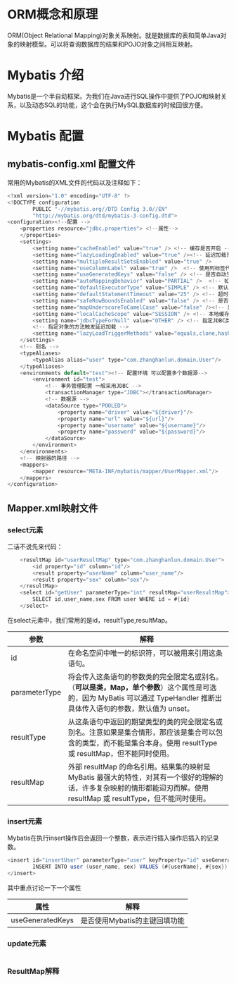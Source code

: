 # ORM概念和原理
ORM(Object Relational Mapping)对象关系映射。就是数据库的表和简单Java对象的映射模型。可以将查询数据库的结果和POJO对象之间相互映射。
# Mybatis 介绍
Mybatis是一个半自动框架。为我们在Java进行SQL操作中提供了POJO和映射关系，以及动态SQL的功能，这个会在执行MySQL数据库的时候回很方便。
# Mybatis 配置
## mybatis-config.xml 配置文件
常用的Mybatis的XML文件的代码以及注释如下：
```java
<?xml version="1.0" encoding="UTF-8" ?>
<!DOCTYPE configuration
        PUBLIC "-//mybatis.org//DTD Config 3.0//EN"
        "http://mybatis.org/dtd/mybatis-3-config.dtd">
<configuration><!--配置 -->
    <properties resource="jdbc.properties"> <!--属性-->
    </properties>
    <settings>
        <setting name="cacheEnabled" value="true" /> <!-- 缓存是否开启 -->
        <setting name="lazyLoadingEnabled" value="true" /><!-- 延迟加载开关 -->
        <setting name="multipleResultSetsEnabled" value="true" />
        <setting name="useColumnLabel" value="true" />  <!-- 使用列标签代替列名-->
        <setting name="useGeneratedKeys" value="false" /> <!-- 是否自动生成主键 -->
        <setting name="autoMappingBehavior" value="PARTIAL" />  <!-- 如何自动映射结果集 -->
        <setting name="defaultExecutorType" value="SIMPLE" /> <!-- 默认的执行器 -->
        <setting name="defaultStatementTimeout" value="25" /> <!-- 超时时间，单位：秒 -->
        <setting name="safeRowBoundsEnabled" value="false" /> <!-- 是否允许在嵌套语句中使用分页 -->
        <setting name="mapUnderscoreToCamelCase" value="false" /><!-- 是否开启自动驼峰命名规则 -->
        <setting name="localCacheScope" value="SESSION" /> <!-- 本地缓存机制 -->
        <setting name="jdbcTypeForNull" value="OTHER" /> <!-- 指定JDBC类型 -->
        <!-- 指定对象的方法触发延迟加载 -->
        <setting name="lazyLoadTriggerMethods" value="equals,clone,hashCode,toString" />
    </settings>
    <!-- 别名 -->
    <typeAliases>
        <typeAlias alias="user" type="com.zhanghanlun.domain.User"/>
    </typeAliases>
    <environments default="test"><!-- 配置环境 可以配置多个数据源-->
        <environment id="test">
            <!-- 事务管理配置 一般采用JDBC -->
            <transactionManager type="JDBC"></transactionManager>
            <!-- 数据源 -->
            <dataSource type="POOLED">
                <property name="driver" value="${driver}"/>
                <property name="url" value="${url}"/>
                <property name="username" value="${username}"/>
                <property name="password" value="${password}"/>
            </dataSource>
        </environment>
    </environments>
    <!-- 映射器的路径 -->
    <mappers>
        <mapper resource="META-INF/mybatis/mapper/UserMapper.xml"/>
    </mappers>
</configuration>
```

## Mapper.xml映射文件
### select元素
二话不说先来代码：
```java
    <resultMap id="userResultMap" type="com.zhanghanlun.domain.User">
        <id property="id" column="id"/>
        <result property="userName" column="user_name"/>
        <result property="sex" column="sex"/>
    </resultMap>
    <select id="getUser" parameterType="int" resultMap="userResultMap">
        SELECT id,user_name,sex FROM user WHERE id = #{id}
    </select>
```
在select元素中，我们常用的是id，resultType,resultMap。

|参数| 解释|
|---|---|
|id|在命名空间中唯一的标识符，可以被用来引用这条语句。|
|parameterType|将会传入这条语句的参数类的完全限定名或别名。（**可以是类，Map，单个参数**）这个属性是可选的，因为 MyBatis 可以通过 TypeHandler 推断出具体传入语句的参数，默认值为 unset。|
|resultType|	从这条语句中返回的期望类型的类的完全限定名或别名。注意如果是集合情形，那应该是集合可以包含的类型，而不能是集合本身。使用 resultType 或 resultMap，但不能同时使用。|
|resultMap|	外部 resultMap 的命名引用。结果集的映射是 MyBatis 最强大的特性，对其有一个很好的理解的话，许多复杂映射的情形都能迎刃而解。使用 resultMap 或 resultType，但不能同时使用。|

### insert元素
Mybatis在执行insert操作后会返回一个整数，表示进行插入操作后插入的记录数。
```java
<insert id="insertUser" parameterType="user" keyProperty="id" useGeneratedKeys="true">
        INSERT INTO user (user_name, sex) VALUES (#{userName}, #{sex})
</insert>
```
其中重点讨论一下一个属性

|属性|解释|
| --- | --- |
|useGeneratedKeys| 是否使用Mybatis的主键回填功能|

### update元素
```java
```

### ResultMap解释
